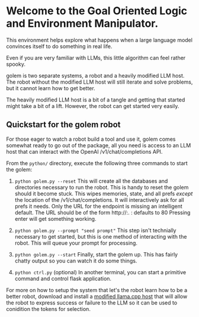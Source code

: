 # Welcome to the Goal Oriented Logic and Environment Manipulator.

This environment helps explore what happens when a large language
model convinces itself to do something in real life.

Even if you are very familiar with LLMs, this little algorithm can
feel rather spooky.

golem is two separate systems, a robot and a heavily modified LLM
host.  The robot without the modified LLM host will still iterate
and solve problems, but it cannot learn how to get better.

The heavily modified LLM host is a bit of a tangle and getting that
started might take a bit of a lift.  However, the robot can get
started very easily.

## Quickstart for the golem robot

For those eager to watch a robot build a tool and use it, golem comes somewhat
ready to go out of the package, all you need is access to an LLM
host that can interact with the OpenAI /v1/chat/completions API.

From the `python/` directory, execute the following three commands
to start the golem:

1. `python golem.py --reset` This will create all the databases and
directories necessary to run the robot.  This is handy to reset
the golem should it become stuck.  This wipes memories, state,
and all prefs _except_ the location of the /v1/chat/completions.
It will interactively ask for all prefs it needs.  Only the URL
for the endpoint is missing an intelligent default. The URL should be of the form http://<addr>:<port>. :<port> defaults to 80
Pressing enter will get something working.

2. `python golem.py --prompt "seed prompt"`  This step isn't
technially necessary to get started, but this is one method of
interacting with the robot.  This will queue your prompt for
processing.

3. `python golem.py --start`  Finally, start the golem up. This
has fairly chatty output so you can watch it do some things.

4. `python ctrl.py` (optional) In another terminal, you can
start a primitive command and control flask application.

For more on how to setup the system that let's the robot learn how to be
a better robot, download and install a [modified llama.cpp host](https://github.com/wkcochran123/golem_llama.cpp)
that will allow the robot to express success or failure to the LLM so
it can be used to conidition the tokens for selection.
